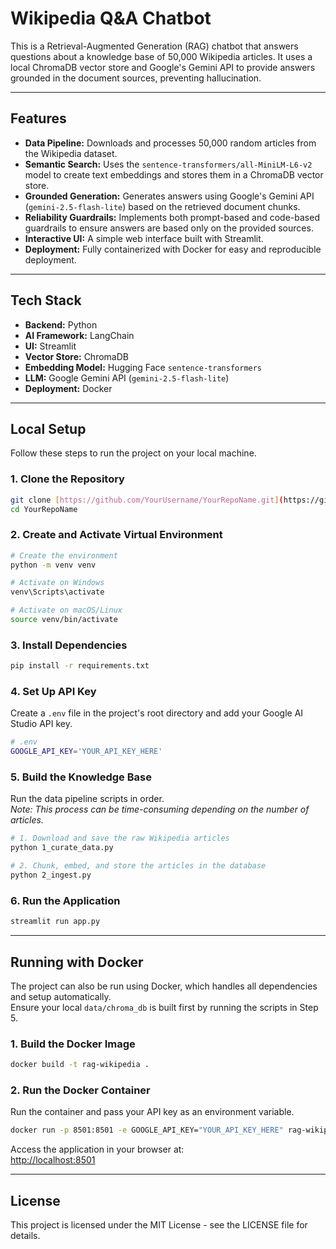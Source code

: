 # Wikipedia Q&A Chatbot

This is a Retrieval-Augmented Generation (RAG) chatbot that answers questions about a knowledge base of 50,000 Wikipedia articles. It uses a local ChromaDB vector store and Google's Gemini API to provide answers grounded in the document sources, preventing hallucination.

------------------------------------------------------------------------

## Features

-   **Data Pipeline:** Downloads and processes 50,000 random articles from the Wikipedia dataset.
-   **Semantic Search:** Uses the `sentence-transformers/all-MiniLM-L6-v2` model to create text embeddings and stores them in a ChromaDB vector store.
-   **Grounded Generation:** Generates answers using Google's Gemini API (`gemini-2.5-flash-lite`) based on the retrieved document chunks.
-   **Reliability Guardrails:** Implements both prompt-based and code-based guardrails to ensure answers are based only on the provided sources.
-   **Interactive UI:** A simple web interface built with Streamlit.
-   **Deployment:** Fully containerized with Docker for easy and reproducible deployment.

------------------------------------------------------------------------

## Tech Stack

-   **Backend:** Python
-   **AI Framework:** LangChain
-   **UI:** Streamlit
-   **Vector Store:** ChromaDB
-   **Embedding Model:** Hugging Face `sentence-transformers`
-   **LLM:** Google Gemini API (`gemini-2.5-flash-lite`)
-   **Deployment:** Docker

------------------------------------------------------------------------

## Local Setup

Follow these steps to run the project on your local machine.

### 1. Clone the Repository

``` bash
git clone [https://github.com/YourUsername/YourRepoName.git](https://github.com/YourUsername/YourRepoName.git)
cd YourRepoName
```

### 2. Create and Activate Virtual Environment

``` bash
# Create the environment
python -m venv venv

# Activate on Windows
venv\Scripts\activate

# Activate on macOS/Linux
source venv/bin/activate
```

### 3. Install Dependencies

``` bash
pip install -r requirements.txt
```

### 4. Set Up API Key

Create a `.env` file in the project's root directory and add your Google AI Studio API key.

``` bash
# .env
GOOGLE_API_KEY='YOUR_API_KEY_HERE'
```

### 5. Build the Knowledge Base

Run the data pipeline scripts in order.\
*Note: This process can be time-consuming depending on the number of articles.*

``` bash
# 1. Download and save the raw Wikipedia articles
python 1_curate_data.py

# 2. Chunk, embed, and store the articles in the database
python 2_ingest.py
```

### 6. Run the Application

``` bash
streamlit run app.py
```

------------------------------------------------------------------------

## Running with Docker

The project can also be run using Docker, which handles all dependencies and setup automatically.\
Ensure your local `data/chroma_db` is built first by running the scripts in Step 5.

### 1. Build the Docker Image

``` bash
docker build -t rag-wikipedia .
```

### 2. Run the Docker Container

Run the container and pass your API key as an environment variable.

``` bash
docker run -p 8501:8501 -e GOOGLE_API_KEY="YOUR_API_KEY_HERE" rag-wikipedia
```

Access the application in your browser at:\
<http://localhost:8501>

------------------------------------------------------------------------

## License

This project is licensed under the MIT License - see the LICENSE file for details.
